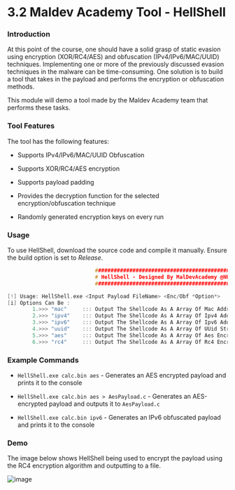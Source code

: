 # 3.2 Maldev Academy Tool - HellShell

### Introduction

At this point of the course, one should have a solid grasp of static evasion using encryption (XOR/RC4/AES) and obfuscation (IPv4/IPv6/MAC/UUID) techniques. Implementing one or more of the previously discussed evasion techniques in the malware can be time-consuming. One solution is to build a tool that takes in the payload and performs the encryption or obfuscation methods.

This module will demo a tool made by the Maldev Academy team that performs these tasks.

### Tool Features

The tool has the following features:

- Supports IPv4/IPv6/MAC/UUID Obfuscation
    
- Supports XOR/RC4/AES encryption
    
- Supports payload padding
    
- Provides the decryption function for the selected encryption/obfuscation technique
    
- Randomly generated encryption keys on every run
    

### Usage

To use HellShell, download the source code and compile it manually. Ensure the build option is set to _Release_.

```c
                            ###########################################################
                            # HellShell - Designed By MalDevAcademy @NUL0x4C | @mrd0x #
                            ###########################################################

[!] Usage: HellShell.exe <Input Payload FileName> <Enc/Obf *Option*>
[i] Options Can Be :
        1.>>> "mac"     ::: Output The Shellcode As A Array Of Mac Addresses  [FC-48-83-E4-F0-E8]
        2.>>> "ipv4"    ::: Output The Shellcode As A Array Of Ipv4 Addresses [252.72.131.228]
        3.>>> "ipv6"    ::: Output The Shellcode As A Array Of Ipv6 Addresses [FC48:83E4:F0E8:C000:0000:4151:4150:5251]
        4.>>> "uuid"    ::: Output The Shellcode As A Array Of UUid Strings   [FC4883E4-F0E8-C000-0000-415141505251]
        5.>>> "aes"     ::: Output The Shellcode As A Array Of Aes Encrypted Shellcode With Random Key And Iv
        6.>>> "rc4"     ::: Output The Shellcode As A Array Of Rc4 Encrypted Shellcode With Random Key

```

### Example Commands

- `HellShell.exe calc.bin aes` - Generates an AES encrypted payload and prints it to the console
    
- `HellShell.exe calc.bin aes > AesPayload.c` - Generates an AES-encrypted payload and outputs it to `AesPayload.c`
    
- `HellShell.exe calc.bin ipv6` - Generates an IPv6 obfuscated payload and prints it to the console
    

### Demo

The image below shows HellShell being used to encrypt the payload using the RC4 encryption algorithm and outputting to a file.

![image](https://maldevacademy.s3.amazonaws.com/images/Basic/hellshell.png)